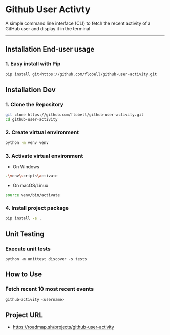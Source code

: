 # Github User Activty
A simple command line interface (CLI) to fetch the recent activity of a GitHub user and display it in the terminal

---

## Installation End-user usage

### 1. Easy install with Pip
```bash
pip install git+https://github.com/flobell/github-user-activity.git
```

## Installation Dev

### 1. Clone the Repository
```bash
git clone https://github.com/flobell/github-user-activity.git
cd github-user-activity
```

### 2. Create virtual environment
```bash
python -m venv venv
```

### 3. Activate virtual environment

- On Windows
```bash
.\venv\scripts\activate
```
- On macOS/Linux
```bash
source venv/bin/activate
```

### 4. Install project package

```bash
pip install -e .
```

## Unit Testing

### Execute unit tests

```
python -m unittest discover -s tests
```

## How to Use

### Fetch recent 10 most recent events
```bash
github-activity <username>
```

## Project URL
- https://roadmap.sh/projects/github-user-activity